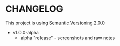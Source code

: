 
CHANGELOG
================================================================================
This project is using [Semantic Versioning 2.0.0](http://semver.org/)

- v1.0.0-alpha
  - alpha "release" - screenshots and raw notes
